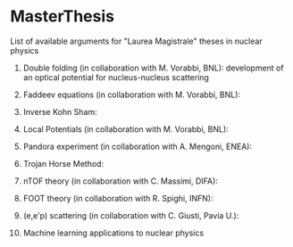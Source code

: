 # MasterThesis
List of available arguments for "Laurea Magistrale" theses in nuclear physics

1) Double folding (in collaboration with M. Vorabbi, BNL): 
  development of an optical potential for nucleus-nucleus scattering

2) Faddeev equations (in collaboration with M. Vorabbi, BNL):

3) Inverse Kohn Sham:

4) Local Potentials (in collaboration with M. Vorabbi, BNL):

5) Pandora experiment (in collaboration with A. Mengoni, ENEA):

6) Trojan Horse Method:

7) nTOF theory (in collaboration with C. Massimi, DIFA):

8) FOOT theory (in collaboration with R. Spighi, INFN):

9) (e,e'p) scattering (in collaboration with C. Giusti, Pavia U.):

10) Machine learning applications to nuclear physics
